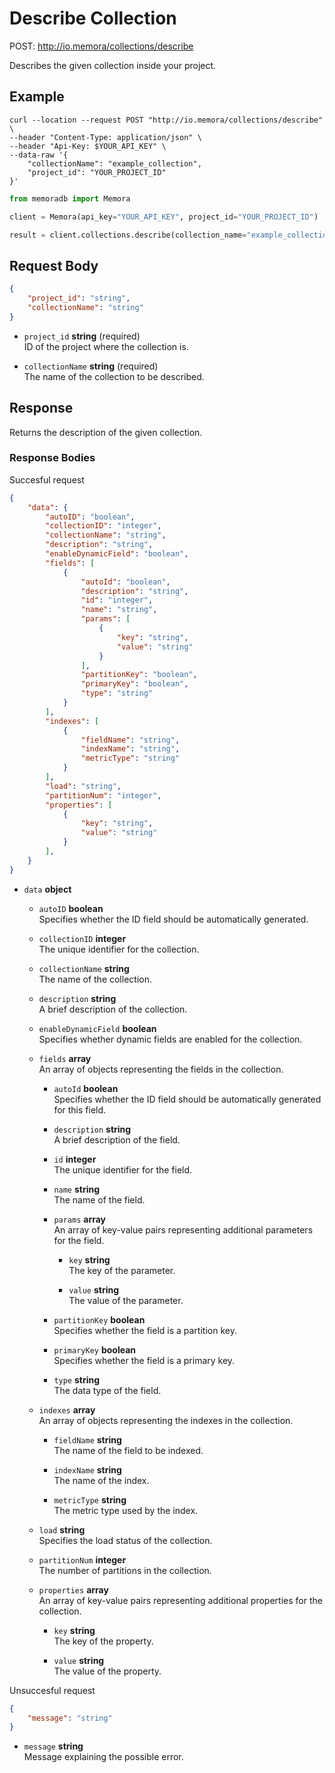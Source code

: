 # Describe Collection

POST: http://io.memora/collections/describe

Describes the given collection inside your project.

## Example


```shell
curl --location --request POST "http://io.memora/collections/describe" \
--header "Content-Type: application/json" \
--header "Api-Key: $YOUR_API_KEY" \
--data-raw '{
    "collectionName": "example_collection",
    "project_id": "YOUR_PROJECT_ID"
}'
```
```python
from memoradb import Memora

client = Memora(api_key="YOUR_API_KEY", project_id="YOUR_PROJECT_ID")

result = client.collections.describe(collection_name="example_collection")
```

## Request Body

```json
{
    "project_id": "string",
    "collectionName": "string"
}
```

- `project_id` __string__ (required)</br> ID of the project where the collection is.

- `collectionName` __string__ (required)</br>The name of the collection to be described.


## Response

Returns the description of the given collection.

### Response Bodies

Succesful request
```json
{
    "data": {
        "autoID": "boolean",
        "collectionID": "integer",
        "collectionName": "string",
        "description": "string",
        "enableDynamicField": "boolean",
        "fields": [
            {
                "autoId": "boolean",
                "description": "string",
                "id": "integer",
                "name": "string",
                "params": [
                    {
                        "key": "string",
                        "value": "string"
                    }
                ],
                "partitionKey": "boolean",
                "primaryKey": "boolean",
                "type": "string"
            }
        ],
        "indexes": [
            {
                "fieldName": "string",
                "indexName": "string",
                "metricType": "string"
            }
        ],
        "load": "string",
        "partitionNum": "integer",
        "properties": [
            {
                "key": "string",
                "value": "string"
            }
        ],
    }
}
```

- `data` __object__ 

    - `autoID` __boolean__  
      Specifies whether the ID field should be automatically generated.
    
    - `collectionID` __integer__  
      The unique identifier for the collection.
    
    - `collectionName` __string__  
      The name of the collection.
    
    - `description` __string__  
      A brief description of the collection.
    
    - `enableDynamicField` __boolean__  
      Specifies whether dynamic fields are enabled for the collection.

    - `fields` __array__  
      An array of objects representing the fields in the collection.
      
        - `autoId` __boolean__  
          Specifies whether the ID field should be automatically generated for this field.
        
        - `description` __string__  
          A brief description of the field.
        
        - `id` __integer__  
          The unique identifier for the field.
        
        - `name` __string__  
          The name of the field.
        
        - `params` __array__  
          An array of key-value pairs representing additional parameters for the field.
          
            - `key` __string__  
              The key of the parameter.
            
            - `value` __string__  
              The value of the parameter.
        
        - `partitionKey` __boolean__  
          Specifies whether the field is a partition key.
        
        - `primaryKey` __boolean__  
          Specifies whether the field is a primary key.
        
        - `type` __string__  
          The data type of the field.

    - `indexes` __array__  
      An array of objects representing the indexes in the collection.

        - `fieldName` __string__  
          The name of the field to be indexed.
        
        - `indexName` __string__  
          The name of the index.
        
        - `metricType` __string__  
          The metric type used by the index.

    - `load` __string__  
      Specifies the load status of the collection.

    - `partitionNum` __integer__  
      The number of partitions in the collection.

    - `properties` __array__  
      An array of key-value pairs representing additional properties for the collection.
      
        - `key` __string__  
          The key of the property.
        
        - `value` __string__  
          The value of the property.



Unsuccesful request
```json
{
    "message": "string"
}
```

- `message` __string__ </br> Message explaining the possible error.